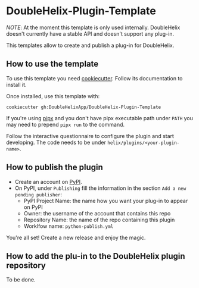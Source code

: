 # DoubleHelix-Plugin-Template
*NOTE*: At the moment this template is only used internally. DoubleHelix doesn't currently have a stable API and doesn't support any plug-in.

This templates allow to create and publish a plug-in for DoubleHelix.

## How to use the template
To use this template you need [cookiecutter](https://cookiecutter.readthedocs.io/en/stable/). Follow its documentation to install it.

Once installed, use this template with:
```
cookiecutter gh:DoubleHelixApp/DoubleHelix-Plugin-Template
```

If you're using [pipx](https://github.com/pypa/pipx) and you don't have pipx executable path under `PATH` you may need to prepend `pipx run` to the command.

Follow the interactive questionnaire to configure the plugin and start developing. The code needs to be under `helix/plugins/<your-plugin-name>`.

## How to publish the plugin
- Create an account on [PyPI](https://pypi.org/).
- On PyPI, under `Publishing` fill the information in the section `Add a new pending publisher`:
    - PyPI Project Name: the name how you want your plug-in to appear on PyPI
    - Owner: the username of the account that contains this repo
    - Repository Name: the name of the repo containing this plugin
    - Worklfow name: `python-publish.yml`

You're all set! Create a new release and enjoy the magic.

## How to add the plu-in to the DoubleHelix plugin repository

To be done.